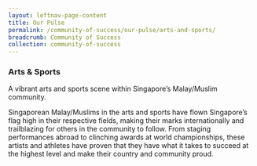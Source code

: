 ```yaml
---
layout: leftnav-page-content
title: Our Pulse
permalink: /community-of-success/our-pulse/arts-and-sports/
breadcrumb: Community of Success
collection: community-of-success
---
```

### **Arts & Sports**
A vibrant arts and sports scene within Singapore’s Malay/Muslim community.

Singaporean Malay/Muslims in the arts and sports have flown Singapore’s flag high in their respective fields, making their marks internationally and trailblazing for others in the community to follow. From staging performances abroad to clinching awards at world championships, these artists and athletes have proven that they have what it takes to succeed at the highest level and make their country and community proud.
